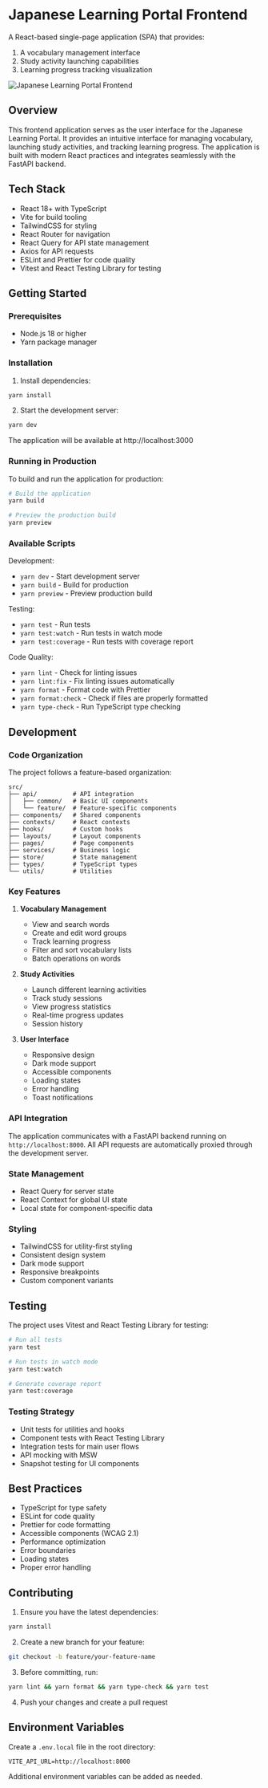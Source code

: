 # Japanese Learning Portal Frontend

A React-based single-page application (SPA) that provides:
1. A vocabulary management interface
2. Study activity launching capabilities
3. Learning progress tracking visualization

![Japanese Learning Portal Frontend](../dev/screenshot.png)

## Overview

This frontend application serves as the user interface for the Japanese Learning Portal. It provides an intuitive interface for managing vocabulary, launching study activities, and tracking learning progress. The application is built with modern React practices and integrates seamlessly with the FastAPI backend.

## Tech Stack

- React 18+ with TypeScript
- Vite for build tooling
- TailwindCSS for styling
- React Router for navigation
- React Query for API state management
- Axios for API requests
- ESLint and Prettier for code quality
- Vitest and React Testing Library for testing

## Getting Started

### Prerequisites

- Node.js 18 or higher
- Yarn package manager

### Installation

1. Install dependencies:
```bash
yarn install
```

2. Start the development server:
```bash
yarn dev
```

The application will be available at http://localhost:3000

### Running in Production

To build and run the application for production:

```bash
# Build the application
yarn build

# Preview the production build
yarn preview
```

### Available Scripts

Development:
- `yarn dev` - Start development server
- `yarn build` - Build for production
- `yarn preview` - Preview production build

Testing:
- `yarn test` - Run tests
- `yarn test:watch` - Run tests in watch mode
- `yarn test:coverage` - Run tests with coverage report

Code Quality:
- `yarn lint` - Check for linting issues
- `yarn lint:fix` - Fix linting issues automatically
- `yarn format` - Format code with Prettier
- `yarn format:check` - Check if files are properly formatted
- `yarn type-check` - Run TypeScript type checking

## Development

### Code Organization

The project follows a feature-based organization:

```
src/
├── api/          # API integration
│   ├── common/   # Basic UI components
│   └── feature/  # Feature-specific components
├── components/   # Shared components
├── contexts/     # React contexts
├── hooks/        # Custom hooks
├── layouts/      # Layout components
├── pages/        # Page components
├── services/     # Business logic
├── store/        # State management
├── types/        # TypeScript types
└── utils/        # Utilities
```

### Key Features

1. **Vocabulary Management**
   - View and search words
   - Create and edit word groups
   - Track learning progress
   - Filter and sort vocabulary lists
   - Batch operations on words

2. **Study Activities**
   - Launch different learning activities
   - Track study sessions
   - View progress statistics
   - Real-time progress updates
   - Session history

3. **User Interface**
   - Responsive design
   - Dark mode support
   - Accessible components
   - Loading states
   - Error handling
   - Toast notifications

### API Integration

The application communicates with a FastAPI backend running on `http://localhost:8000`. All API requests are automatically proxied through the development server.

### State Management

- React Query for server state
- React Context for global UI state
- Local state for component-specific data

### Styling

- TailwindCSS for utility-first styling
- Consistent design system
- Dark mode support
- Responsive breakpoints
- Custom component variants

## Testing

The project uses Vitest and React Testing Library for testing:

```bash
# Run all tests
yarn test

# Run tests in watch mode
yarn test:watch

# Generate coverage report
yarn test:coverage
```

### Testing Strategy

- Unit tests for utilities and hooks
- Component tests with React Testing Library
- Integration tests for main user flows
- API mocking with MSW
- Snapshot testing for UI components

## Best Practices

- TypeScript for type safety
- ESLint for code quality
- Prettier for code formatting
- Accessible components (WCAG 2.1)
- Performance optimization
- Error boundaries
- Loading states
- Proper error handling

## Contributing

1. Ensure you have the latest dependencies:
```bash
yarn install
```

2. Create a new branch for your feature:
```bash
git checkout -b feature/your-feature-name
```

3. Before committing, run:
```bash
yarn lint && yarn format && yarn type-check && yarn test
```

4. Push your changes and create a pull request

## Environment Variables

Create a `.env.local` file in the root directory:

```env
VITE_API_URL=http://localhost:8000
```

Additional environment variables can be added as needed.

